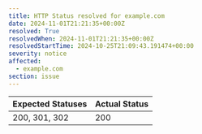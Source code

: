 ```yaml
---
title: HTTP Status resolved for example.com
date: 2024-11-01T21:21:35+00:00Z
resolved: True
resolvedWhen: 2024-11-01T21:21:35+00:00Z
resolvedStartTime: 2024-10-25T21:09:43.191474+00:00
severity: notice
affected:
  - example.com
section: issue
---
```


| Expected Statuses | Actual Status  |
|-------------------|----------------|
| 200, 301, 302 | 200 |
